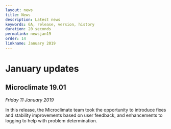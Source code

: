 ```yaml
---
layout: news
title: News
description: Latest news
keywords: GA, release, version, history
duration: 20 seconds
permalink: newsjan19
order: 14
linkname: January 2019
---
```


# January updates

## Microclimate 19.01

*Friday 11 January 2019*

In this release, the Microclimate team took the opportunity to introduce fixes and stability improvements based on user feedback, and enhancements to logging to help with problem determination.

